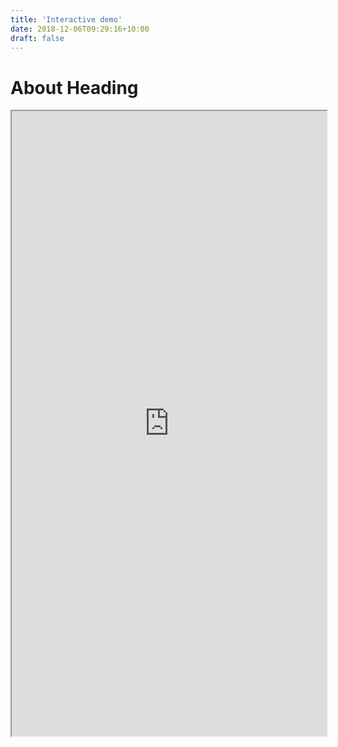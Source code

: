 ```yaml
---
title: 'Interactive demo'
date: 2018-12-06T09:29:16+10:00
draft: false
---
```


# About Heading
<iframe id="interactive_demo"
    title="Interactive demo"
    width="100%"
    height="1000"
    src="https://share.streamlit.io/vcubo/beta_06/main/VCUBO_INv01.py">
</iframe>
